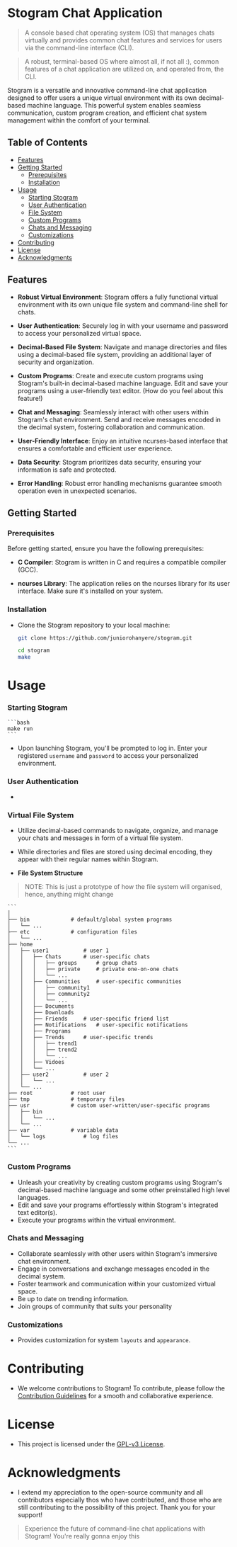 # Stogram Chat Application

> A console based chat operating system (OS) that manages chats virtually and provides common chat features and services for users via the command-line interface (CLI).

> A robust, terminal-based OS where almost all, if not all :), common features of a chat application are utilized on, and operated from, the CLI.

Stogram is a versatile and innovative command-line chat application designed to offer users a unique virtual environment with its own decimal-based machine language. This powerful system enables seamless communication, custom program creation, and efficient chat system management within the comfort of your terminal.

## Table of Contents

- [Features](#features)
- [Getting Started](#getting-started)
	- [Prerequisites](#prerequisites)
	- [Installation](#installation)
- [Usage](#usage)
	- [Starting Stogram](#starting-stogram)
	- [User Authentication](#user-authentication)
	- [File System](#file-system)
	- [Custom Programs](#custom-programs)
	- [Chats and Messaging](#chats-and-messaging)
	- [Customizations](#customizations)
- [Contributing](#contributing)
- [License](#license)
- [Acknowledgments](#acknowledgments)

## Features

- **Robust Virtual Environment**: Stogram offers a fully functional virtual environment with its own unique file system and command-line shell for chats.

- **User Authentication**: Securely log in with your username and password to access your personalized virtual space.

- **Decimal-Based File System**: Navigate and manage directories and files using a decimal-based file system, providing an additional layer of security and organization.

- **Custom Programs**: Create and execute custom programs using Stogram's built-in decimal-based machine language. Edit and save your programs using a user-friendly text editor. (How do you feel about this feature!)

- **Chat and Messaging**: Seamlessly interact with other users within Stogram's chat environment. Send and receive messages encoded in the decimal system, fostering collaboration and communication.

- **User-Friendly Interface**: Enjoy an intuitive ncurses-based interface that ensures a comfortable and efficient user experience.

- **Data Security**: Stogram prioritizes data security, ensuring your information is safe and protected.

- **Error Handling**: Robust error handling mechanisms guarantee smooth operation even in unexpected scenarios.

## Getting Started

### Prerequisites

Before getting started, ensure you have the following prerequisites:

- **C Compiler**: Stogram is written in C and requires a compatible compiler (GCC).

- **ncurses Library**: The application relies on the ncurses library for its user interface. Make sure it's installed on your system.

### Installation

- Clone the Stogram repository to your local machine:

	```bash
	git clone https://github.com/juniorohanyere/stogram.git
	```
	```bash
	cd stogram
	make
	```
# Usage

### Starting Stogram

	```bash
	make run
	```
- Upon launching Stogram, you'll be prompted to log in. Enter your registered `username` and `password` to access your personalized environment.

### User Authentication

- 

### Virtual File System

- Utilize decimal-based commands to navigate, organize, and manage your chats and messages in form of a virtual file system.
- While directories and files are stored using decimal encoding, they appear with their regular names within Stogram.

- **File System Structure**

> NOTE: This is just a prototype of how the file system will organised, hence, anything might change

	```
	│
	├── bin				# default/global system programs
	│   └── ...
	├── etc				# configuration files
	│   └── ...
	├── home
	│   ├── user1			# user 1
	│   │   ├── Chats		# user-specific chats
	│   │   │   ├── groups		# group chats
	│   │   │   ├── private		# private one-on-one chats
	│   │   │   └── ...
	│   │   ├── Communities		# user-specific communities
	│   │   │   ├── community1
	│   │   │   ├── community2
	│   │   │   └── ...
	│   │   ├── Documents
	│   │   ├── Downloads
	│   │   ├── Friends		# user-specific friend list
	│   │   ├── Notifications	# user-specific notifications
	│   │   ├── Programs
	│   │   ├── Trends		# user-specific trends
	│   │   │   ├── trend1
	│   │   │   ├── trend2
	│   │   │   └── ...
	│   │   ├── Vidoes
	│   │   └── ...
	│   ├── user2			# user 2
	│   │   └── ...
	│   └── ...
	├── root			# root user
	├── tmp				# temporary files
	├── usr				# custom user-written/user-specific programs
	│   ├── bin
	│   │   └── ...
	│   └── ...
	├── var				# variable data
	│   └── logs			# log files
	└── ...
	```

### Custom Programs

- Unleash your creativity by creating custom programs using Stogram's decimal-based machine language and some other preinstalled high level languages.
- Edit and save your programs effortlessly within Stogram's integrated text editor(s).
- Execute your programs within the virtual environment.

### Chats and Messaging

- Collaborate seamlessly with other users within Stogram's immersive chat environment.
- Engage in conversations and exchange messages encoded in the decimal system.
- Foster teamwork and communication within your customized virtual space.
- Be up to date on trending information.
- Join groups of community that suits your personality

### Customizations

- Provides customization for system `layouts` and `appearance`.


# Contributing

- We welcome contributions to Stogram! To contribute, please follow the [Contribution Guidelines](#) for a smooth and collaborative experience.

# License

- This project is licensed under the [GPL-v3 License](LICENSE).

# Acknowledgments

- I extend my appreciation to the open-source community and all contributors especially thos who have contributed, and those who are still contributing to the possibility of this project. Thank you for your support!

> Experience the future of command-line chat applications with Stogram!
> You're really gonna enjoy this
